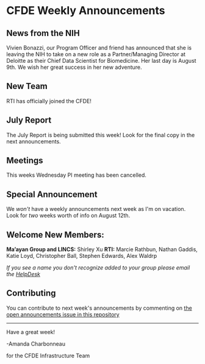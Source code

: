 # CFDE Weekly Announcements

## News from the NIH

Vivien Bonazzi, our Program Officer and friend has announced that she is leaving the NIH to take on a new role as a Partner/Managing Director at Deloitte as their Chief Data Scientist for Biomedicine. Her last day is August 9th. We wish her great success in her new adventure.

## New Team

RTI has officially joined the CFDE! 

## July Report

The July Report is being submitted this week! Look for the final copy in the next announcements.

## Meetings

This weeks Wednesday PI meeting has been cancelled.

## Special Announcement

We *won't* have a weekly announcements next week as I'm on vacation. Look for *two* weeks worth of info on August 12th.

## Welcome New Members:
**Ma’ayan Group and LINCS:** Shirley Xu
**RTI:** Marcie Rathbun, Nathan Gaddis, Katie Loyd, Christopher Ball, Stephen Edwards, Alex Waldrp

*If you see a name you don't recognize added to your group please email the [HelpDesk](mailto:autohelp+int+851+6545985337373134556@CFDE.groups.io )*

## Contributing

You can contribute to next week's announcements by commenting on [the open
announcements issue in this repository](https://github.com/nih-cfde/announcements/issues?utf8=%E2%9C%93&q=is%3Aissue+is%3Aopen+Announcements)

---

Have a great week!

-Amanda Charbonneau

for the CFDE Infrastructure Team
